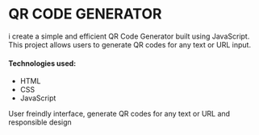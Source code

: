 <h1>QR CODE GENERATOR </h1>
i create a simple and efficient QR Code Generator built using JavaScript. 
This project allows users to generate QR codes for any text or URL input.
<h4>Technologies used:</h4>
<ul>
  <li>HTML</li>
  <li>CSS</li>
  <li>JavaScript</li>
</ul>
<p>User freindly interface, generate QR codes for any text or URL and responsible design </p>
